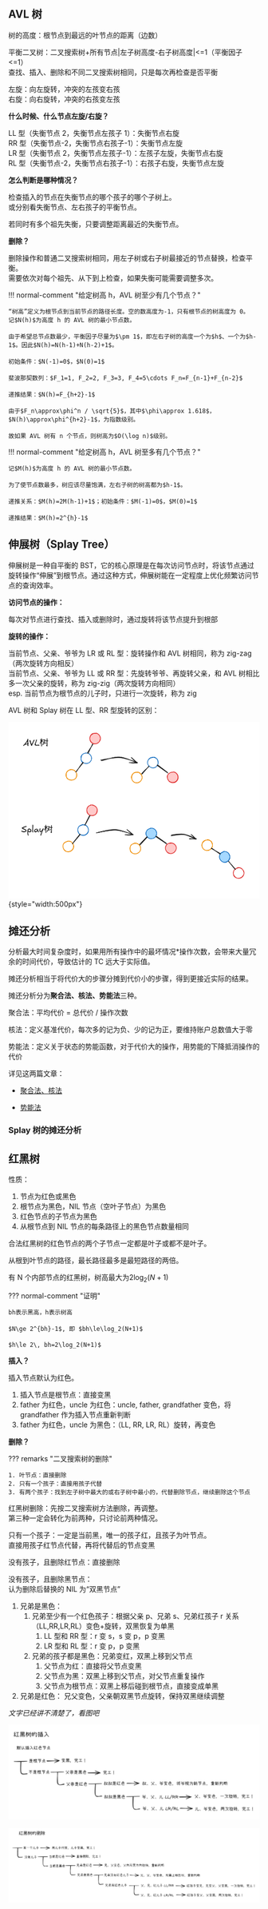 ## AVL 树

树的高度：根节点到最远的叶节点的距离（边数）

平衡二叉树：二叉搜索树+所有节点|左子树高度-右子树高度|<=1（平衡因子<=1）  
查找、插入、删除和不同二叉搜索树相同，只是每次再检查是否平衡

左旋：向左旋转，冲突的左孩变右孩  
右旋：向右旋转，冲突的右孩变左孩

**什么时候、什么节点左旋/右旋？**

LL 型（失衡节点 2，失衡节点左孩子 1）：失衡节点右旋  
RR 型（失衡节点-2，失衡节点右孩子-1）：失衡节点左旋  
LR 型（失衡节点 2，失衡节点左孩子-1）：左孩子左旋，失衡节点右旋  
RL 型（失衡节点-2，失衡节点右孩子-1）：右孩子右旋，失衡节点左旋

**怎么判断是哪种情况？**

检查插入的节点在失衡节点的哪个孩子的哪个子树上。  
或分别看失衡节点、左右孩子的平衡节点。

若同时有多个祖先失衡，只要调整距离最近的失衡节点。

**删除？**

删除操作和普通二叉搜索树相同，用左子树或右子树最接近的节点替换，检查平衡。  
需要依次对每个祖先、从下到上检查，如果失衡可能需要调整多次。

!!! normal-comment "给定树高 h，AVL 树至少有几个节点？"

    “树高”定义为根节点到当前节点的路径长度。空的数高度为-1，只有根节点的树高度为 0。
    记$N(h)$为高度 h 的 AVL 树的最小节点数。

    由于希望总节点数最少，平衡因子尽量为$\pm 1$，即左右子树的高度一个为$h$、一个为$h-1$。因此$N(h)=N(h-1)+N(h-2)+1$。

    初始条件：$N(-1)=0$，$N(0)=1$

    斐波那契数列：$F_1=1, F_2=2, F_3=3, F_4=5\cdots F_n=F_{n-1}+F_{n-2}$

    递推结果：$N(h)=F_{h+2}-1$

    由于$F_n\approx\phi^n / \sqrt{5}$，其中$\phi\approx 1.618$，$N(h)\approx\phi^{h+2}-1$，为指数级别。

    故如果 AVL 树有 n 个节点，则树高为$O(\log n)$级别。

!!! normal-comment "给定树高 h，AVL 树至多有几个节点？"

    记$M(h)$为高度 h 的 AVL 树的最小节点数。

    为了使节点数最多，树应该尽量饱满，左右子树的树高都为$h-1$。

    递推关系：$M(h)=2M(h-1)+1$；初始条件：$M(-1)=0$，$M(0)=1$

    递推结果：$M(h)=2^{h}-1$

## 伸展树（Splay Tree）

伸展树是一种自平衡的 BST，它的核心原理是在每次访问节点时，将该节点通过旋转操作“伸展”到根节点。通过这种方式，伸展树能在一定程度上优化频繁访问节点的查询效率。

**访问节点的操作：**

每次对节点进行查找、插入或删除时，通过旋转将该节点提升到根部

**旋转的操作：**

当前节点、父亲、爷爷为 LR 或 RL 型：旋转操作和 AVL 树相同，称为 zig-zag（两次旋转方向相反）  
当前节点、父亲、爷爷为 LL 或 RR 型：先旋转爷爷、再旋转父亲，和 AVL 树相比多一次父亲的旋转，称为 zig-zig（两次旋转方向相同）  
esp. 当前节点为根节点的儿子时，只进行一次旋转，称为 zig

AVL 树和 Splay 树在 LL 型、RR 型旋转的区别：

![AVL vs Splay](./ADSresources/AVL%20vs%20Splay.png){style="width:500px"}

## 摊还分析

分析最大时间复杂度时，如果用所有操作中的最坏情况\*操作次数，会带来大量冗余的时间代价，导致估计的 TC 远大于实际值。

摊还分析相当于将代价大的步骤分摊到代价小的步骤，得到更接近实际的结果。

摊还分析分为**聚合法、核法、势能法**三种。

聚合法：平均代价 = 总代价 / 操作次数

核法：定义基准代价，每次多的记为负、少的记为正，要维持账户总数值大于零

势能法：定义关于状态的势能函数，对于代价大的操作，用势能的下降抵消操作的代价

详见这两篇文章：

- [聚合法、核法](https://zh.wikipedia.org/wiki/%E5%B9%B3%E6%91%8A%E5%88%86%E6%9E%90)

- [势能法](https://www.yuque.com/xianyuxuan/saltfish_shop/weekly002_amortized_analysis#KmnY6)

### Splay 树的摊还分析



## 红黑树

性质：

1. 节点为红色或黑色
2. 根节点为黑色，NIL 节点（空叶子节点）为黑色
3. 红色节点的子节点为黑色
4. 从根节点到 NIL 节点的每条路径上的黑色节点数量相同

合法红黑树的红色节点的两个子节点一定都是叶子或都不是叶子。

从根到叶节点的路径，最长路径最多是最短路径的两倍。

有 N 个内部节点的红黑树，树高最大为$2\log_2(N+1)$

??? normal-comment "证明"

    bh表示黑高，h表示树高

    $N\ge 2^{bh}-1$, 即 $bh\le\log_2(N+1)$

    $h\le 2\, bh=2\log_2(N+1)$

**插入？**

插入节点默认为红色。

1. 插入节点是根节点：直接变黑
2. father 为红色，uncle 为红色：uncle, father, grandfather 变色，将 grandfather 作为插入节点重新判断
3. father 为红色，uncle 为黑色：（LL, RR, LR, RL）旋转，再变色

**删除？**

??? remarks "二叉搜索树的删除"

    1. 叶节点：直接删除
    2. 只有一个孩子：直接用孩子代替
    3. 有两个孩子：找到左子树中最大的或右子树中最小的，代替删除节点，继续删除这个节点

红黑树删除：先按二叉搜索树方法删除，再调整。  
第三种一定会转化为前两种，只讨论前两种情况。

只有一个孩子：一定是当前黑，唯一的孩子红，且孩子为叶节点。  
直接用孩子红节点代替，再将代替后的节点变黑

没有孩子，且删除红节点：直接删除

没有孩子，且删除黑节点：  
认为删除后替换的 NIL 为“双黑节点”

1. 兄弟是黑色：
   1. 兄弟至少有一个红色孩子：根据父亲 p、兄弟 s、兄弟红孩子 r 关系（LL,RR,LR,RL）变色+旋转，双黑恢复为单黑
      1. LL 型和 RR 型：r 变 s，s 变 p，p 变黑
      2. LR 型和 RL 型：r 变 p，p 变黑
   2. 兄弟的孩子都是黑色：兄弟变红，双黑上移到父节点
      1. 父节点为红：直接将父节点变黑
      2. 父节点为黑：双黑上移到父节点，对父节点重复操作
      3. 父节点为根节点：双黑上移后碰到根节点，直接变成单黑
2. 兄弟是红色：
   兄父变色，父亲朝双黑节点旋转，保持双黑继续调整

_文字已经讲不清楚了，看图吧_

![RBTree insertion](./ADSresources/RBTree%20insertion.png)

![RBTree deletion](./ADSresources/RBTree%20deletion.png)
